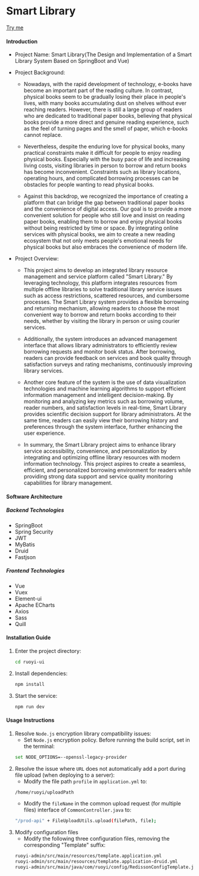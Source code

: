# Smart Library

[Try me](https://library.ruiwang.space/)

#### Introduction
- Project Name: Smart Library(The Design and Implementation of a Smart Library System Based on SpringBoot and Vue)
- Project Background:
    - Nowadays, with the rapid development of technology, e-books have become an important part of the reading culture. In contrast, physical books seem to be gradually losing their place in people's lives, with many books accumulating dust on shelves without ever reaching readers. However, there is still a large group of readers who are dedicated to traditional paper books, believing that physical books provide a more direct and genuine reading experience, such as the feel of turning pages and the smell of paper, which e-books cannot replace.

    - Nevertheless, despite the enduring love for physical books, many practical constraints make it difficult for people to enjoy reading physical books. Especially with the busy pace of life and increasing living costs, visiting libraries in person to borrow and return books has become inconvenient. Constraints such as library locations, operating hours, and complicated borrowing processes can be obstacles for people wanting to read physical books.

    - Against this backdrop, we recognized the importance of creating a platform that can bridge the gap between traditional paper books and the convenience of digital access. Our goal is to provide a more convenient solution for people who still love and insist on reading paper books, enabling them to borrow and enjoy physical books without being restricted by time or space. By integrating online services with physical books, we aim to create a new reading ecosystem that not only meets people's emotional needs for physical books but also embraces the convenience of modern life.

- Project Overview:
    - This project aims to develop an integrated library resource management and service platform called "Smart Library." By leveraging technology, this platform integrates resources from multiple offline libraries to solve traditional library service issues such as access restrictions, scattered resources, and cumbersome processes. The Smart Library system provides a flexible borrowing and returning mechanism, allowing readers to choose the most convenient way to borrow and return books according to their needs, whether by visiting the library in person or using courier services.

    - Additionally, the system introduces an advanced management interface that allows library administrators to efficiently review borrowing requests and monitor book status. After borrowing, readers can provide feedback on services and book quality through satisfaction surveys and rating mechanisms, continuously improving library services.

    - Another core feature of the system is the use of data visualization technologies and machine learning algorithms to support efficient information management and intelligent decision-making. By monitoring and analyzing key metrics such as borrowing volume, reader numbers, and satisfaction levels in real-time, Smart Library provides scientific decision support for library administrators. At the same time, readers can easily view their borrowing history and preferences through the system interface, further enhancing the user experience.

    - In summary, the Smart Library project aims to enhance library service accessibility, convenience, and personalization by integrating and optimizing offline library resources with modern information technology. This project aspires to create a seamless, efficient, and personalized borrowing environment for readers while providing strong data support and service quality monitoring capabilities for library management.

#### Software Architecture
##### Backend Technologies
- SpringBoot
- Spring Security
- JWT
- MyBatis
- Druid
- Fastjson

##### Frontend Technologies
- Vue
- Vuex
- Element-ui
- Apache ECharts
- Axios
- Sass
- Quill

#### Installation Guide

1. Enter the project directory:
   ```bash
   cd ruoyi-ui
   ```
2. Install dependencies:
   ```bash
   npm install
   ```
3. Start the service:
   ```bash
   npm run dev
   ```

#### Usage Instructions

1. Resolve `Node.js` encryption library compatibility issues:
   - Set `Node.js` encryption policy. Before running the build script, set in the terminal:
   ```bash
   set NODE_OPTIONS=--openssl-legacy-provider
   ```
2. Resolve the issue where `URL` does not automatically add a port during file upload (when deploying to a server):
   - Modify the file path `profile` in `application.yml` to:
   ```bash
   /home/ruoyi/uploadPath
   ```
   - Modify the `fileName` in the common upload request (for multiple files) interface of `CommonController.java` to:
   ```bash
   "/prod-api" + FileUploadUtils.upload(filePath, file);
   ```
3. Modify configuration files
   - Modify the following three configuration files, removing the corresponding "Template" suffix:
   ```bash
   ruoyi-admin/src/main/resources/template.application.yml
   ruoyi-admin/src/main/resources/template.application-druid.yml
   ruoyi-admin/src/main/java/com/ruoyi/config/RedissonConfigTemplate.java
   ```